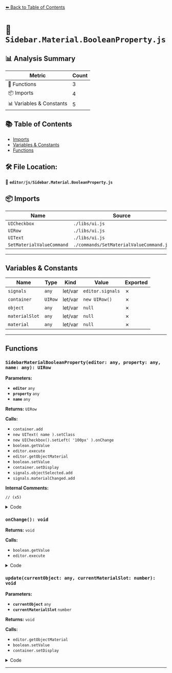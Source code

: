 [⬅️ Back to Table of Contents](../../index.md)

# 📄 `Sidebar.Material.BooleanProperty.js`

## 📊 Analysis Summary

| Metric | Count |
|--------|-------|
| 🔧 Functions | 3 |
| 📦 Imports | 4 |
| 📊 Variables & Constants | 5 |

## 📚 Table of Contents

- [Imports](#imports)
- [Variables & Constants](#variables-constants)
- [Functions](#functions)

## 🛠️ File Location:
📂 **`editor/js/Sidebar.Material.BooleanProperty.js`**

## 📦 Imports

| Name | Source |
|------|--------|
| `UICheckbox` | `./libs/ui.js` |
| `UIRow` | `./libs/ui.js` |
| `UIText` | `./libs/ui.js` |
| `SetMaterialValueCommand` | `./commands/SetMaterialValueCommand.js` |


---

## Variables & Constants

| Name | Type | Kind | Value | Exported |
|------|------|------|-------|----------|
| `signals` | `any` | let/var | `editor.signals` | ✗ |
| `container` | `UIRow` | let/var | `new UIRow()` | ✗ |
| `object` | `any` | let/var | `null` | ✗ |
| `materialSlot` | `any` | let/var | `null` | ✗ |
| `material` | `any` | let/var | `null` | ✗ |


---

## Functions

### `SidebarMaterialBooleanProperty(editor: any, property: any, name: any): UIRow`

**Parameters:**

- **`editor`** `any`
- **`property`** `any`
- **`name`** `any`

**Returns:** `UIRow`

**Calls:**

- `container.add`
- `new UIText( name ).setClass`
- `new UICheckbox().setLeft( '100px' ).onChange`
- `boolean.getValue`
- `editor.execute`
- `editor.getObjectMaterial`
- `boolean.setValue`
- `container.setDisplay`
- `signals.objectSelected.add`
- `signals.materialChanged.add`

**Internal Comments:**
```
// (x5)
```

<details><summary>Code</summary>

```typescript
function SidebarMaterialBooleanProperty( editor, property, name ) {

	const signals = editor.signals;

	const container = new UIRow();
	container.add( new UIText( name ).setClass( 'Label' ) );

	const boolean = new UICheckbox().setLeft( '100px' ).onChange( onChange );
	container.add( boolean );

	let object = null;
	let materialSlot = null;
	let material = null;

	function onChange() {

		if ( material[ property ] !== boolean.getValue() ) {

			editor.execute( new SetMaterialValueCommand( editor, object, property, boolean.getValue(), materialSlot ) );

		}

	}

	function update( currentObject, currentMaterialSlot = 0 ) {

		object = currentObject;
		materialSlot = currentMaterialSlot;

		if ( object === null ) return;
		if ( object.material === undefined ) return;

		material = editor.getObjectMaterial( object, materialSlot );

		if ( property in material ) {

			boolean.setValue( material[ property ] );
			container.setDisplay( '' );

		} else {

			container.setDisplay( 'none' );

		}

	}

	//

	signals.objectSelected.add( update );
	signals.materialChanged.add( update );

	return container;

}
```
</details>

### `onChange(): void`

**Returns:** `void`

**Calls:**

- `boolean.getValue`
- `editor.execute`

<details><summary>Code</summary>

```typescript
function onChange() {

		if ( material[ property ] !== boolean.getValue() ) {

			editor.execute( new SetMaterialValueCommand( editor, object, property, boolean.getValue(), materialSlot ) );

		}

	}
```
</details>

### `update(currentObject: any, currentMaterialSlot: number): void`

**Parameters:**

- **`currentObject`** `any`
- **`currentMaterialSlot`** `number`

**Returns:** `void`

**Calls:**

- `editor.getObjectMaterial`
- `boolean.setValue`
- `container.setDisplay`

<details><summary>Code</summary>

```typescript
function update( currentObject, currentMaterialSlot = 0 ) {

		object = currentObject;
		materialSlot = currentMaterialSlot;

		if ( object === null ) return;
		if ( object.material === undefined ) return;

		material = editor.getObjectMaterial( object, materialSlot );

		if ( property in material ) {

			boolean.setValue( material[ property ] );
			container.setDisplay( '' );

		} else {

			container.setDisplay( 'none' );

		}

	}
```
</details>


---